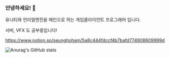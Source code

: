 ### 안녕하세요! 👋

유니티와 언리얼엔진을 메인으로 하는 게임클라이언트 프로그래머 입니다.  

서버, VFX 도 공부중입니다!

https://www.notion.so/seunghoham/5a8c444fdccf4b7bafd774908609999d

![Anurag's GitHub stats](https://github-readme-stats.vercel.app/api?username=SeunghoHam&show_icons=true&theme=radical)
